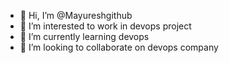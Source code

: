 - 👋 Hi, I’m @Mayureshgithub
- 👀 I’m interested to work in devops project
- 🌱 I’m currently learning devops
- 💞️ I’m looking to collaborate on devops company


<!---
Mayureshgithub/Mayureshgithub is a ✨ special ✨ repository because its `README.md` (this file) appears on your GitHub profile.
You can click the Preview link to take a look at your changes.
--->

